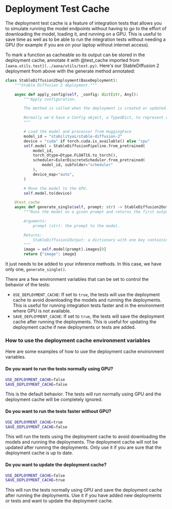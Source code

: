 # Deployment Test Cache

The deployment test cache is a feature of integration tests that allows you to simulate running the model endpoints without having to go to the effort of downloading the model, loading it, and running on a GPU. This is useful to save time as well as to be able to run the integration tests without needing a GPU (for example if you are on your laptop without internet access).

To mark a function as cacheable so its output can be stored in the deployment cache, annotate it with @test_cache imported from `[aana.utils.test](../aana/utils/test.py)`. Here's our StableDiffusion 2 deployment from above with the generate method annotated:

```python
class StableDiffusion2Deployment(BaseDeployment):
    """Stable Diffusion 2 deployment."""

    async def apply_config(self, _config: dict[str, Any]):
        """Apply configuration.

        The method is called when the deployment is created or updated.

        Normally we'd have a Config object, a TypedDict, to represent configurable parameters. In this case, hardcoded values are used and we load the model and scheduler from HuggingFace. You could also use the HuggingFace pipeline deployment class in `aana.deployments.hf_pipeline_deployment.py`.
        """

        # Load the model and processor from HuggingFace
        model_id = "stabilityai/stable-diffusion-2"
        device = "cuda" if torch.cuda.is_available() else "cpu"
        self.model = StableDiffusionPipeline.from_pretrained(
            model_id,
            torch_dtype=Dtype.FLOAT16.to_torch(),
            scheduler=EulerDiscreteScheduler.from_pretrained(
                model_id, subfolder="scheduler"
            ),
            device_map="auto",
        )

        # Move the model to the GPU.
        self.model.to(device)

    @test_cache
    async def generate_single(self, prompt: str) -> StableDiffusion2Output:
        """Runs the model on a given prompt and returns the first output.

        Arguments:
            prompt (str): the prompt to the model.

        Returns:
            StableDiffusion2Output: a dictionary with one key containing the result
        """
        image = self.model(prompt).images[0]
        return {"image": image}

```

It just needs to be added to your inference methods. In this case, we have only one, `generate_single()`. 

There are a few environment variables that can be set to control the behavior of the tests:
- `USE_DEPLOYMENT_CACHE`: If set to `true`, the tests will use the deployment cache to avoid downloading the models and running the deployments. This is useful for running integration tests faster and in the environment where GPU is not available.
- `SAVE_DEPLOYMENT_CACHE`: If set to `true`, the tests will save the deployment cache after running the deployments. This is useful for updating the deployment cache if new deployments or tests are added.

### How to use the deployment cache environment variables

Here are some examples of how to use the deployment cache environment variables.

#### Do you want to run the tests normally using GPU?
    
```bash
USE_DEPLOYMENT_CACHE=false
SAVE_DEPLOYMENT_CACHE=false
```

This is the default behavior. The tests will run normally using GPU and the deployment cache will be completely ignored.

#### Do you want to run the tests faster without GPU?

```bash
USE_DEPLOYMENT_CACHE=true
SAVE_DEPLOYMENT_CACHE=false
```

This will run the tests using the deployment cache to avoid downloading the models and running the deployments. The deployment cache will not be updated after running the deployments. Only use it if you are sure that the deployment cache is up to date.

#### Do you want to update the deployment cache?

```bash
USE_DEPLOYMENT_CACHE=false
SAVE_DEPLOYMENT_CACHE=true
```

This will run the tests normally using GPU and save the deployment cache after running the deployments. Use it if you have added new deployments or tests and want to update the deployment cache.
